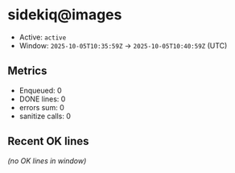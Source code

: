 # sidekiq@images

- Active: `active`
- Window: `2025-10-05T10:35:59Z` → `2025-10-05T10:40:59Z` (UTC)

## Metrics
- Enqueued: 0
- DONE lines: 0
- errors sum: 0
- sanitize calls: 0

## Recent OK lines
_(no OK lines in window)_
